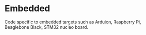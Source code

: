 # Embedded
Code specific to embedded targets such as Arduion, Raspberry Pi, Beaglebone Black, STM32 nucleo board.
